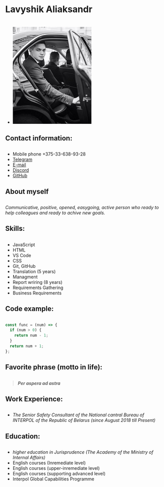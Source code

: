 # **Lavyshik Aliaksandr** <h1>
* ![Photo](lavrik102.jpg)
## **Contact information:** <h2>
* Mobile phone +375-33-638-93-28
* [Telegram](https://t.me/Lavrik102)
* [E-mail](mailto:lavashik96@gmai.com)
* [Discord](https://discordapp.com/users/518491902048337930/)
* [GitHub](https://github.com/lavrik102)
## **About myself** <h2> 
*Communicative, positive, opened, easygoing, active person who ready to help colleagues and ready to achive new goals.*
## **Skills:** <h2>
* JavaScript
* HTML
* VS Code
* CSS
* Git, GitHub
* Translation (5 years)
* Managment
* Report wriring (8 years)
* Requirements Gathering
* Business Requirements
## **Code example:** <h2>
```javascript
const func = (num) => {
  if (num > 0) {
    return num - 1;
  }
  return num + 1;
};
```
## **Favorite phrase (motto in life):** <h2>
> ***Per aspera ad astra***
## **Work Experience:** <h2>
* *The Senior Safety Consultant of the National cantral Bureau of INTERPOL of the Republic of Belarus (since August 2018 till Present)*
## **Education:** <h2>
* *higher education in Jurisprudence (The Academy of the Ministry of Internal Affairs)*
* English courses (Inremediate level)
* English courses (upper-inremediate level)
* English courses (supporting advanced level)
* Interpol Global Capabilities Programme
